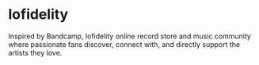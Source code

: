 # lofidelity

Inspired by Bandcamp, lofidelity online record store and music community where passionate fans discover, connect with, and directly support the artists they love.

